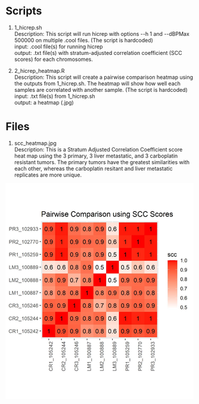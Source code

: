 # Scripts

1. 1_hicrep.sh    
  Description: This script will run hicrep with options --h 1 and --dBPMax 500000 on multiple .cool files. (The script is hardcoded)  
  input: .cool file(s) for running hicrep  
  output: .txt file(s) with stratum-adjusted correlation coefficient (SCC scores) for each chromosomes.  
  
2. 2_hicrep_heatmap.R  
  Description: This script will create a pairwise comparison heatmap using the outputs from 1_hicrep.sh. The heatmap will show how well each samples are correlated with another sample. (The script is hardcoded)  
  input: .txt file(s) from 1_hicrep.sh  
  output: a heatmap (.jpg)

# Files

1. scc_heatmap.jpg        
  Description: This is a Stratum Adjusted Correlation Coefficient score heat map using the 3 primary, 3 liver metastatic, and 3 carboplatin resistant tumors. The primary tumors have the greatest similarities with each other, whereas the carboplatin resitant and liver metastatic replicates are more unique. 

  ![heatmap](./scc_heatmap.jpg) 

